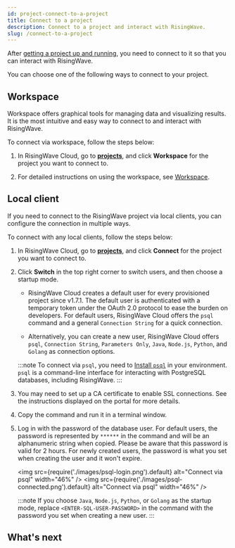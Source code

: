 ```yaml
---
id: project-connect-to-a-project
title: Connect to a project
description: Connect to a project and interact with RisingWave.
slug: /connect-to-a-project
---
```


After [getting a project up and running](project-manage-projects.md#create-a-project), you need to connect to it so that you can interact with RisingWave.

You can choose one of the following ways to connect to your project.

## Workspace

Workspace offers graphical tools for managing data and visualizing results. It is the most intuitive and easy way to connect to and interact with RisingWave.

To connect via workspace, follow the steps below:

1. In RisingWave Cloud, go to [**projects**](https://cloud.risingwave.com/project/home/), and click **Workspace** for the project you want to connect to.

2. For detailed instructions on using the workspace, see [Workspace](console-overview.md).

## Local client

If you need to connect to the RisingWave project via local clients, you can configure the connection in multiple ways.

To connect with any local clients, follow the steps below:

1. In RisingWave Cloud, go to [**projects**](https://cloud.risingwave.com/project/home/), and click **Connect** for the project you want to connect to.

2. Click **Switch** in the top right corner to switch users, and then choose a startup mode.

    - RisingWave Cloud creates a default user for every provisioned project since v1.7.1. The default user is authenticated with a temporary token under the OAuth 2.0 protocol to ease the burden on developers. For default users, RisingWave Cloud offers the `psql` command and a general `Connection String` for a quick connection.

    - Alternatively, you can create a new user, RisingWave Cloud offers `psql`, `Connection String`, `Parameters Only`, `Java`, `Node.js`, `Python`, and `Golang` as connection options.

    :::note
    To connect via `psql`, you need to [Install `psql`](/docs/current/install-psql-without-postgresql/) in your environment. `psql` is a command-line interface for interacting with PostgreSQL databases, including RisingWave.
    :::

3. You may need to set up a CA certificate to enable SSL connections. See the instructions displayed on the portal for more details.

4. Copy the command and run it in a terminal window.

5. Log in with the password of the database user. For default users, the password is represented by `******` in the command and will be an alphanumeric string when copied. Please be aware that this password is valid for 2 hours. For newly created users, the password is what you set when creating the user and it won't expire.

    <img
    src={require('./images/psql-login.png').default}
    alt="Connect via psql"
    width="46%"
    />
    <img
    src={require('./images/psql-connected.png').default}
    alt="Connect via psql"
    width="46%"
    />

    :::note
    If you choose `Java`, `Node.js`, `Python`, or `Golang` as the startup mode, replace `<ENTER-SQL-USER-PASSWORD>` in the command with the password you set when creating a new user.
    :::

## What's next

<card
title="Develop with RisingWave Cloud"
content="RisingWave Cloud leverages the superpower of RisingWave, an open-source distributed SQL database specifically designed for stream processing. Start building your real-time applications with RisingWave, in the cloud."
cloud="develop-overview"
/>